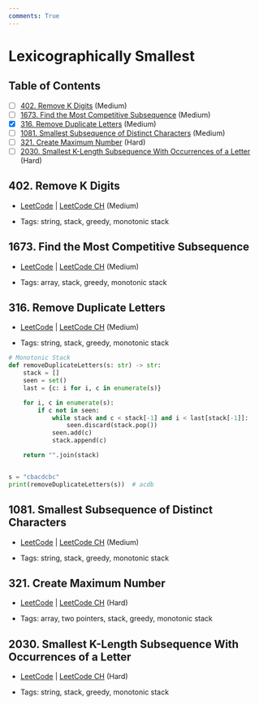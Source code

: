 ```yaml
---
comments: True
---
```


# Lexicographically Smallest

## Table of Contents

- [ ] [402. Remove K Digits](https://leetcode.cn/problems/remove-k-digits/) (Medium)
- [ ] [1673. Find the Most Competitive Subsequence](https://leetcode.cn/problems/find-the-most-competitive-subsequence/) (Medium)
- [x] [316. Remove Duplicate Letters](https://leetcode.cn/problems/remove-duplicate-letters/) (Medium)
- [ ] [1081. Smallest Subsequence of Distinct Characters](https://leetcode.cn/problems/smallest-subsequence-of-distinct-characters/) (Medium)
- [ ] [321. Create Maximum Number](https://leetcode.cn/problems/create-maximum-number/) (Hard)
- [ ] [2030. Smallest K-Length Subsequence With Occurrences of a Letter](https://leetcode.cn/problems/smallest-k-length-subsequence-with-occurrences-of-a-letter/) (Hard)

## 402. Remove K Digits

-   [LeetCode](https://leetcode.com/problems/remove-k-digits/) | [LeetCode CH](https://leetcode.cn/problems/remove-k-digits/) (Medium)

-   Tags: string, stack, greedy, monotonic stack

## 1673. Find the Most Competitive Subsequence

-   [LeetCode](https://leetcode.com/problems/find-the-most-competitive-subsequence/) | [LeetCode CH](https://leetcode.cn/problems/find-the-most-competitive-subsequence/) (Medium)

-   Tags: array, stack, greedy, monotonic stack

## 316. Remove Duplicate Letters

-   [LeetCode](https://leetcode.com/problems/remove-duplicate-letters/) | [LeetCode CH](https://leetcode.cn/problems/remove-duplicate-letters/) (Medium)

-   Tags: string, stack, greedy, monotonic stack

```python title="316. Remove Duplicate Letters - Python Solution"
# Monotonic Stack
def removeDuplicateLetters(s: str) -> str:
    stack = []
    seen = set()
    last = {c: i for i, c in enumerate(s)}

    for i, c in enumerate(s):
        if c not in seen:
            while stack and c < stack[-1] and i < last[stack[-1]]:
                seen.discard(stack.pop())
            seen.add(c)
            stack.append(c)

    return "".join(stack)


s = "cbacdcbc"
print(removeDuplicateLetters(s))  # acdb

```

## 1081. Smallest Subsequence of Distinct Characters

-   [LeetCode](https://leetcode.com/problems/smallest-subsequence-of-distinct-characters/) | [LeetCode CH](https://leetcode.cn/problems/smallest-subsequence-of-distinct-characters/) (Medium)

-   Tags: string, stack, greedy, monotonic stack

## 321. Create Maximum Number

-   [LeetCode](https://leetcode.com/problems/create-maximum-number/) | [LeetCode CH](https://leetcode.cn/problems/create-maximum-number/) (Hard)

-   Tags: array, two pointers, stack, greedy, monotonic stack

## 2030. Smallest K-Length Subsequence With Occurrences of a Letter

-   [LeetCode](https://leetcode.com/problems/smallest-k-length-subsequence-with-occurrences-of-a-letter/) | [LeetCode CH](https://leetcode.cn/problems/smallest-k-length-subsequence-with-occurrences-of-a-letter/) (Hard)

-   Tags: string, stack, greedy, monotonic stack
